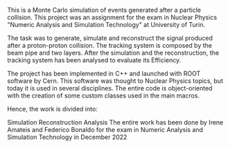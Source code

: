 This is a Monte Carlo simulation of events generated after a particle collision.
This project was an assignment for the exam in Nuclear Physics "Numeric Analysis and Simulation Technology" at University of Turin.

The task was to generate, simulate and reconstruct the signal produced after a proton-proton collision. The tracking system is composed by the beam pipe and two layers. After the simulation and the reconstruction, the tracking system has been analysed to evaluate its Efficiency.

The project has been implemented in C++ and launched with ROOT software by Cern. This software was thought to Nuclear Physics topics, but today it is used in several disciplines. The entire code is object-oriented with the creation of some custom classes used in the main macros.

Hence, the work is divided into:

Simulation
Reconstruction
Analysis
The entire work has been done by Irene Amateis and Federico Bonaldo for the exam in Numeric Analysis and Simulation Technology in December 2022
